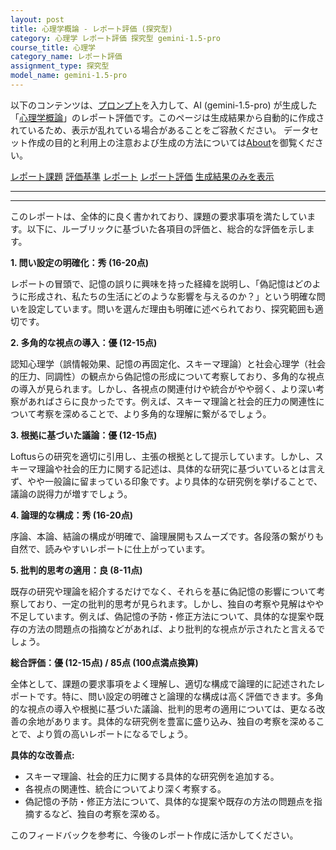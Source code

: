 ```yaml
---
layout: post
title: 心理学概論 - レポート評価 (探究型)
category: 心理学 レポート評価 探究型 gemini-1.5-pro
course_title: 心理学
category_name: レポート評価
assignment_type: 探究型
model_name: gemini-1.5-pro
---
```


以下のコンテンツは、[プロンプト](https://github.com/takedatoshiyuki/synthetic_assignments/tree/main/generated/心理学/gemini-1.5-pro/prompt_レポート評価-探究型.md)を入力して、AI (gemini-1.5-pro) が生成した「[心理学概論](/contents/心理学/)」のレポート評価です。このページは生成結果から自動的に作成されているため、表示が乱れている場合があることをご容赦ください。
データセット作成の目的と利用上の注意および生成の方法については[About](/About)を御覧ください。

[レポート課題](../レポート課題-探究型)
[評価基準](../評価基準-探究型)
[レポート](../レポート-探究型)
[レポート評価](../レポート評価-探究型)
[生成結果のみを表示](https://github.com/takedatoshiyuki/synthetic_assignments/tree/main/generated/心理学/gemini-1.5-pro/レポート評価-探究型.md)
  

***
***
  
このレポートは、全体的に良く書かれており、課題の要求事項を満たしています。以下に、ルーブリックに基づいた各項目の評価と、総合的な評価を示します。

**1. 問い設定の明確化：秀 (16-20点)**

レポートの冒頭で、記憶の誤りに興味を持った経緯を説明し、「偽記憶はどのように形成され、私たちの生活にどのような影響を与えるのか？」という明確な問いを設定しています。問いを選んだ理由も明確に述べられており、探究範囲も適切です。

**2. 多角的な視点の導入：優 (12-15点)**

認知心理学（誤情報効果、記憶の再固定化、スキーマ理論）と社会心理学（社会的圧力、同調性）の観点から偽記憶の形成について考察しており、多角的な視点の導入が見られます。しかし、各視点の関連付けや統合がやや弱く、より深い考察があればさらに良かったです。例えば、スキーマ理論と社会的圧力の関連性について考察を深めることで、より多角的な理解に繋がるでしょう。

**3. 根拠に基づいた議論：優 (12-15点)**

Loftusらの研究を適切に引用し、主張の根拠として提示しています。しかし、スキーマ理論や社会的圧力に関する記述は、具体的な研究に基づいているとは言えず、やや一般論に留まっている印象です。より具体的な研究例を挙げることで、議論の説得力が増すでしょう。

**4. 論理的な構成：秀 (16-20点)**

序論、本論、結論の構成が明確で、論理展開もスムーズです。各段落の繋がりも自然で、読みやすいレポートに仕上がっています。

**5. 批判的思考の適用：良 (8-11点)**

既存の研究や理論を紹介するだけでなく、それらを基に偽記憶の影響について考察しており、一定の批判的思考が見られます。しかし、独自の考察や見解はやや不足しています。例えば、偽記憶の予防・修正方法について、具体的な提案や既存の方法の問題点の指摘などがあれば、より批判的な視点が示されたと言えるでしょう。

**総合評価：優 (12-15点) / 85点 (100点満点換算)**

全体として、課題の要求事項をよく理解し、適切な構成で論理的に記述されたレポートです。特に、問い設定の明確さと論理的な構成は高く評価できます。多角的な視点の導入や根拠に基づいた議論、批判的思考の適用については、更なる改善の余地があります。具体的な研究例を豊富に盛り込み、独自の考察を深めることで、より質の高いレポートになるでしょう。


**具体的な改善点:**

* スキーマ理論、社会的圧力に関する具体的な研究例を追加する。
* 各視点の関連性、統合についてより深く考察する。
* 偽記憶の予防・修正方法について、具体的な提案や既存の方法の問題点を指摘するなど、独自の考察を深める。


このフィードバックを参考に、今後のレポート作成に活かしてください。
